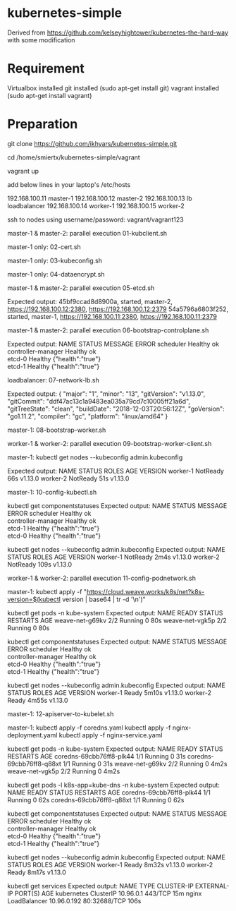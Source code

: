 # kubernetes-simple
Derived from https://github.com/kelseyhightower/kubernetes-the-hard-way with some modification

# Requirement
Virtualbox installed
git installed (sudo apt-get install git)
vagrant installed (sudo apt-get install vagrant)


# Preparation



git clone https://github.com/ikhyars/kubernetes-simple.git

cd /home/smiertx/kubernetes-simple/vagrant

vagrant up

add below lines in your laptop's /etc/hosts

192.168.100.11  master-1
192.168.100.12  master-2
192.168.100.13  lb loadbalancer
192.168.100.14  worker-1
192.168.100.15  worker-2

ssh to nodes using username/password: vagrant/vagrant123

master-1 & master-2: parallel execution
01-kubclient.sh

master-1 only:
02-cert.sh

master-1 only:
03-kubeconfig.sh

master-1 only:
04-dataencrypt.sh

master-1 & master-2: parallel execution
05-etcd.sh

Expected output:
45bf9ccad8d8900a, started, master-2, https://192.168.100.12:2380, https://192.168.100.12:2379
54a5796a6803f252, started, master-1, https://192.168.100.11:2380, https://192.168.100.11:2379

master-1 & master-2: parallel execution
06-bootstrap-controlplane.sh

Expected output:
NAME                 STATUS    MESSAGE             ERROR
scheduler            Healthy   ok                  
controller-manager   Healthy   ok                  
etcd-0               Healthy   {"health":"true"}   
etcd-1               Healthy   {"health":"true"}   

loadbalancer:
07-network-lb.sh

Expected output:
{
  "major": "1",
  "minor": "13",
  "gitVersion": "v1.13.0",
  "gitCommit": "ddf47ac13c1a9483ea035a79cd7c10005ff21a6d",
  "gitTreeState": "clean",
  "buildDate": "2018-12-03T20:56:12Z",
  "goVersion": "go1.11.2",
  "compiler": "gc",
  "platform": "linux/amd64"
}

master-1:
08-bootstrap-worker.sh

worker-1 & worker-2: parallel execution
09-bootstrap-worker-client.sh

master-1:
kubectl get nodes --kubeconfig admin.kubeconfig

Expected output:
NAME       STATUS     ROLES    AGE   VERSION
worker-1   NotReady   <none>   66s   v1.13.0
worker-2   NotReady   <none>   51s   v1.13.0

master-1:
10-config-kubectl.sh

kubectl get componentstatuses
Expected output:
NAME                 STATUS    MESSAGE             ERROR
scheduler            Healthy   ok                  
controller-manager   Healthy   ok                  
etcd-1               Healthy   {"health":"true"}   
etcd-0               Healthy   {"health":"true"}   

kubectl get nodes --kubeconfig admin.kubeconfig
Expected output:
NAME       STATUS     ROLES    AGE    VERSION
worker-1   NotReady   <none>   2m4s   v1.13.0
worker-2   NotReady   <none>   109s   v1.13.0

worker-1 & worker-2: parallel execution
11-config-podnetwork.sh

master-1:
kubectl apply -f "https://cloud.weave.works/k8s/net?k8s-version=$(kubectl version | base64 | tr -d '\n')"

kubectl get pods -n kube-system
Expected output:
NAME              READY   STATUS    RESTARTS   AGE
weave-net-g69kv   2/2     Running   0          80s
weave-net-vgk5p   2/2     Running   0          80s

kubectl get componentstatuses
Expected output:
NAME                 STATUS    MESSAGE             ERROR
scheduler            Healthy   ok                  
controller-manager   Healthy   ok                  
etcd-0               Healthy   {"health":"true"}   
etcd-1               Healthy   {"health":"true"} 

kubectl get nodes --kubeconfig admin.kubeconfig
Expected output:
NAME       STATUS   ROLES    AGE     VERSION
worker-1   Ready    <none>   5m10s   v1.13.0
worker-2   Ready    <none>   4m55s   v1.13.0

master-1:
12-apiserver-to-kubelet.sh

master-1:
kubectl apply -f coredns.yaml
kubectl apply -f nginx-deployment.yaml
kubectl apply -f nginx-service.yaml

kubectl get pods -n kube-system
Expected output:
NAME                       READY   STATUS    RESTARTS   AGE
coredns-69cbb76ff8-plk44   1/1     Running   0          31s
coredns-69cbb76ff8-q88xt   1/1     Running   0          31s
weave-net-g69kv            2/2     Running   0          4m2s
weave-net-vgk5p            2/2     Running   0          4m2s

kubectl get pods -l k8s-app=kube-dns -n kube-system
Expected output:
NAME                       READY   STATUS    RESTARTS   AGE
coredns-69cbb76ff8-plk44   1/1     Running   0          62s
coredns-69cbb76ff8-q88xt   1/1     Running   0          62s

kubectl get componentstatuses
Expected output:
NAME                 STATUS    MESSAGE             ERROR
scheduler            Healthy   ok                  
controller-manager   Healthy   ok                  
etcd-0               Healthy   {"health":"true"}   
etcd-1               Healthy   {"health":"true"}  

kubectl get nodes --kubeconfig admin.kubeconfig
Expected output:
NAME       STATUS   ROLES    AGE     VERSION
worker-1   Ready    <none>   8m32s   v1.13.0
worker-2   Ready    <none>   8m17s   v1.13.0

kubectl get services
Expected output:
NAME         TYPE           CLUSTER-IP    EXTERNAL-IP   PORT(S)        AGE
kubernetes   ClusterIP      10.96.0.1     <none>        443/TCP        15m
nginx        LoadBalancer   10.96.0.192   <pending>     80:32688/TCP   106s
